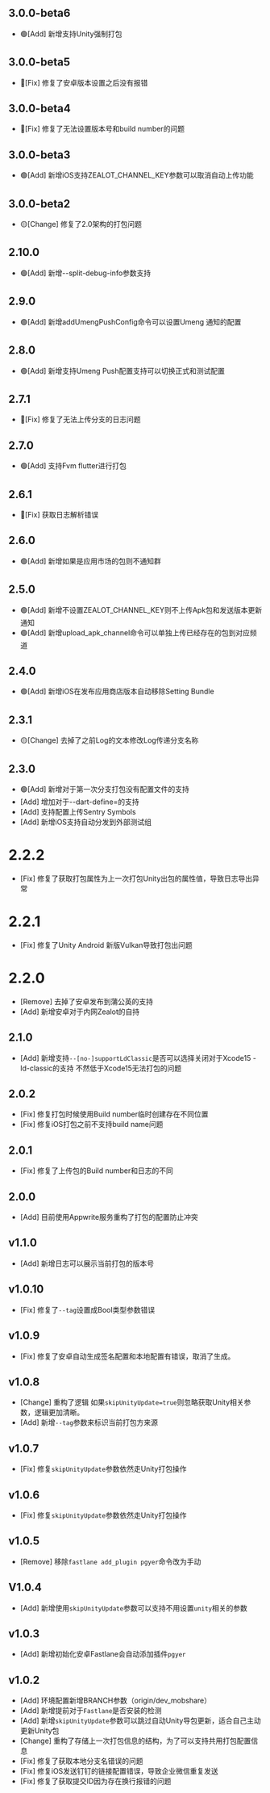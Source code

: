 ## 3.0.0-beta6

- 🟢[Add] 新增支持Unity强制打包

## 3.0.0-beta5

- 🔴[Fix] 修复了安卓版本设置之后没有报错

## 3.0.0-beta4

- 🔴[Fix] 修复了无法设置版本号和build number的问题

## 3.0.0-beta3

- 🟢[Add] 新增iOS支持ZEALOT_CHANNEL_KEY参数可以取消自动上传功能

## 3.0.0-beta2

- 🟡[Change] 修复了2.0架构的打包问题

## 2.10.0

- 🟢[Add] 新增--split-debug-info参数支持

## 2.9.0

- 🟢[Add] 新增addUmengPushConfig命令可以设置Umeng 通知的配置

## 2.8.0

- 🟢[Add] 新增支持Umeng Push配置支持可以切换正式和测试配置

## 2.7.1

- 🔴[Fix] 修复了无法上传分支的日志问题

## 2.7.0

- 🟢[Add] 支持Fvm flutter进行打包

## 2.6.1

- 🔴[Fix] 获取日志解析错误

## 2.6.0

- 🟢[Add] 新增如果是应用市场的包则不通知群

## 2.5.0

- 🟢[Add] 新增不设置ZEALOT_CHANNEL_KEY则不上传Apk包和发送版本更新通知
- 🟢[Add] 新增upload_apk_channel命令可以单独上传已经存在的包到对应频道

## 2.4.0

- 🟢[Add] 新增iOS在发布应用商店版本自动移除Setting Bundle

## 2.3.1

- 🟡[Change] 去掉了之前Log的文本修改Log传递分支名称

## 2.3.0

- 🟢[Add] 新增对于第一次分支打包没有配置文件的支持
- [Add] 增加对于--dart-define=的支持
- [Add] 支持配置上传Sentry Symbols
- [Add] 新增iOS支持自动分发到外部测试组

# 2.2.2

- [Fix] 修复了获取打包属性为上一次打包Unity出包的属性值，导致日志导出异常

# 2.2.1

- [Fix] 修复了Unity Android 新版Vulkan导致打包出问题

# 2.2.0

- [Remove] 去掉了安卓发布到蒲公英的支持
- [Add] 新增安卓对于内网Zealot的自持

## 2.1.0

- [Add] 新增支持`--[no-]supportLdClassic`是否可以选择关闭对于Xcode15 -ld-classic的支持 不然低于Xcode15无法打包的问题

## 2.0.2

- [Fix] 修复打包时候使用Build number临时创建存在不同位置
- [Fix] 修复iOS打包之前不支持build name问题

## 2.0.1

- [Fix] 修复了上传包的Build number和日志的不同 

## 2.0.0

- [Add] 目前使用Appwrite服务重构了打包的配置防止冲突

## v1.1.0

- [Add] 新增日志可以展示当前打包的版本号

## v1.0.10

- [Fix] 修复了`--tag`设置成Bool类型参数错误

## v1.0.9

- [Fix] 修复了安卓自动生成签名配置和本地配置有错误，取消了生成。

## v1.0.8

- [Change] 重构了逻辑 如果`skipUnityUpdate=true`则忽略获取Unity相关参数，逻辑更加清晰。
- [Add] 新增`--tag`参数来标识当前打包方来源

## v1.0.7

- [Fix] 修复`skipUnityUpdate`参数依然走Unity打包操作

## v1.0.6

- [Fix] 修复`skipUnityUpdate`参数依然走Unity打包操作

## v1.0.5

- [Remove] 移除`fastlane add_plugin pgyer`命令改为手动

## V1.0.4

- [Add]	新增使用`skipUnityUpdate`参数可以支持不用设置`unity`相关的参数

## v1.0.3

- [Add]    新增初始化安卓Fastlane会自动添加插件`pgyer`

## v1.0.2

- [Add]    环境配置新增BRANCH参数（origin/dev_mobshare）
- [Add]    新增提前对于`Fastlane`是否安装的检测
- [Add]    新增`skipUnityUpdate`参数可以跳过自动Unity导包更新，适合自己主动更新Unity包
- [Change] 重构了存储上一次打包信息的结构，为了可以支持共用打包配置信息
- [Fix]    修复了获取本地分支名错误的问题
- [Fix]    修复iOS发送钉钉的链接配置错误，导致企业微信重复发送
- [Fix]    修复了获取提交ID因为存在换行报错的问题
